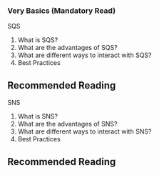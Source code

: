 ### Very Basics (Mandatory Read)

SQS 
1. What is SQS?
2. What are the advantages of SQS?
3. What are different ways to interact with SQS?
4. Best Practices

## Recommended Reading


SNS 
1. What is SNS?
2. What are the advantages of SNS?
3. What are different ways to interact with SNS?
4. Best Practices

## Recommended Reading

